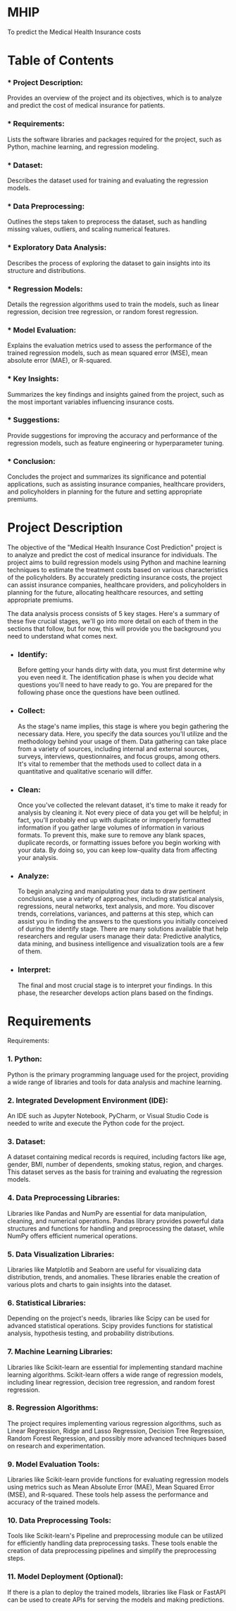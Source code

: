 # MHIP
To predict the Medical Health Insurance costs


# Table of Contents 

### * Project Description: 
Provides an overview of the project and its objectives, which is to analyze and predict the cost of medical insurance for patients.

### * Requirements: 
Lists the software libraries and packages required for the project, such as Python, machine learning, and regression modeling.

### * Dataset: 
Describes the dataset used for training and evaluating the regression models.

### * Data Preprocessing: 
Outlines the steps taken to preprocess the dataset, such as handling missing values, outliers, and scaling numerical features.

### * Exploratory Data Analysis:
Describes the process of exploring the dataset to gain insights into its structure and distributions.

### * Regression Models: 
Details the regression algorithms used to train the models, such as linear regression, decision tree regression, or random forest regression.

### * Model Evaluation: 
Explains the evaluation metrics used to assess the performance of the trained regression models, such as mean squared error (MSE), mean absolute error (MAE), or R-squared.

### * Key Insights: 
Summarizes the key findings and insights gained from the project, such as the most important variables influencing insurance costs.

### * Suggestions: 
Provide suggestions for improving the accuracy and performance of the regression models, such as feature engineering or hyperparameter tuning.

### * Conclusion: 
Concludes the project and summarizes its significance and potential applications, such as assisting insurance companies, healthcare providers, and policyholders in planning for the future and setting appropriate premiums.



# Project Description

The objective of the "Medical Health Insurance Cost Prediction" project is to analyze and predict the cost of medical insurance for individuals. The project aims to build regression models using Python and machine learning techniques to estimate the treatment costs based on various characteristics of the policyholders. By accurately predicting insurance costs, the project can assist insurance companies, healthcare providers, and policyholders in planning for the future, allocating healthcare resources, and setting appropriate premiums.

The data analysis process consists of 5 key stages. Here's a summary of these five crucial stages, we'll go into more detail on each of them in the sections that follow, but for now, this will provide you the background you need to understand what comes next. 

* ### Identify:
  Before getting your hands dirty with data, you must first determine why you even need it. The identification phase is when you decide what questions you'll need to have ready to go. You are prepared for the following phase once the questions have been outlined.
   
* ### Collect:
  As the stage's name implies, this stage is where you begin gathering the necessary data. Here, you specify the data sources you'll utilize and the methodology behind your usage of them. Data gathering can take place from a variety of sources, including internal and external sources, surveys, interviews, questionnaires, and focus groups, among others.  It's vital to remember that the methods used to collect data in a quantitative and qualitative scenario will differ.
  
* ### Clean:
  Once you've collected the relevant dataset, it's time to make it ready for analysis by cleaning it. Not every piece of data you get will be helpful; in fact, you'll probably end up with duplicate or improperly formatted information if you gather large volumes of information in various formats. To prevent this, make sure to remove any blank spaces, duplicate records, or formatting issues before you begin working with your data. By doing so, you can keep low-quality data from affecting your analysis.
 
* ### Analyze:
  To begin analyzing and manipulating your data to draw pertinent conclusions, use a variety of approaches, including statistical analysis, regressions, neural networks, text analysis, and more. You discover trends, correlations, variances, and patterns at this step, which can assist you in finding the answers to the questions you initially conceived of during the identify stage. There are many solutions available that help researchers and regular users manage their data: Predictive analytics, data mining, and business intelligence and visualization tools are a few of them. 

* ### Interpret:
  The final and most crucial stage is to interpret your findings. In this phase, the researcher develops action plans based on the findings.


# Requirements

Requirements:

### 1. Python: 
Python is the primary programming language used for the project, providing a wide range of libraries and tools for data analysis and machine learning.

### 2. Integrated Development Environment (IDE): 
An IDE such as Jupyter Notebook, PyCharm, or Visual Studio Code is needed to write and execute the Python code for the project.

### 3. Dataset: 
A dataset containing medical records is required, including factors like age, gender, BMI, number of dependents, smoking status, region, and charges. This dataset serves as the basis for training and evaluating the regression models.

### 4. Data Preprocessing Libraries: 
Libraries like Pandas and NumPy are essential for data manipulation, cleaning, and numerical operations. Pandas library provides powerful data structures and functions for handling and preprocessing the dataset, while NumPy offers efficient numerical operations.

### 5. Data Visualization Libraries: 
Libraries like Matplotlib and Seaborn are useful for visualizing data distribution, trends, and anomalies. These libraries enable the creation of various plots and charts to gain insights into the dataset.

### 6. Statistical Libraries: 
Depending on the project's needs, libraries like Scipy can be used for advanced statistical operations. Scipy provides functions for statistical analysis, hypothesis testing, and probability distributions.

### 7. Machine Learning Libraries: 
Libraries like Scikit-learn are essential for implementing standard machine learning algorithms. Scikit-learn offers a wide range of regression models, including linear regression, decision tree regression, and random forest regression.

### 8. Regression Algorithms: 
The project requires implementing various regression algorithms, such as Linear Regression, Ridge and Lasso Regression, Decision Tree Regression, Random Forest Regression, and possibly more advanced techniques based on research and experimentation.

### 9. Model Evaluation Tools: 
Libraries like Scikit-learn provide functions for evaluating regression models using metrics such as Mean Absolute Error (MAE), Mean Squared Error (MSE), and R-squared. These tools help assess the performance and accuracy of the trained models.

### 10. Data Preprocessing Tools: 
Tools like Scikit-learn's Pipeline and preprocessing module can be utilized for efficiently handling data preprocessing tasks. These tools enable the creation of data preprocessing pipelines and simplify the preprocessing steps.

### 11. Model Deployment (Optional): 
If there is a plan to deploy the trained models, libraries like Flask or FastAPI can be used to create APIs for serving the models and making predictions.


